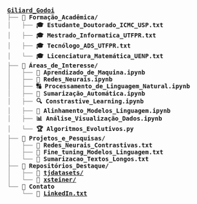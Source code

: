 <pre style="font-family:Menlo,'DejaVu Sans Mono',consolas,'Courier New',monospace"><span style="font-weight: bold"><a href="https://giliardgodoi.github.io/">Giliard_Godoi</a></span>
<span style="color: #808080; text-decoration-color: #808080">├── </span><span style="font-weight: bold">📂 Formação_Acadêmica/</span>
<span style="color: #808080; text-decoration-color: #808080">│   ├── </span><span style="font-weight: bold">🎓 Estudante_Doutorado_ICMC_USP.txt</span>
<span style="color: #808080; text-decoration-color: #808080">│   ├── </span><span style="font-weight: bold">🎓 Mestrado_Informatica_UTFPR.txt</span>
<span style="color: #808080; text-decoration-color: #808080">│   ├── </span><span style="font-weight: bold">🎓 Tecnólogo_ADS_UTFPR.txt</span>
<span style="color: #808080; text-decoration-color: #808080">│   └── </span><span style="font-weight: bold">🎓 Licenciatura_Matemática_UENP.txt</span>
<span style="color: #808080; text-decoration-color: #808080">├── </span><span style="font-weight: bold">📂 Áreas_de_Interesse/</span>
<span style="color: #808080; text-decoration-color: #808080">│   ├── </span><span style="font-weight: bold">🧠 Aprendizado_de_Maquina.ipynb</span>
<span style="color: #808080; text-decoration-color: #808080">│   ├── </span><span style="font-weight: bold">🤖 Redes_Neurais.ipynb</span>
<span style="color: #808080; text-decoration-color: #808080">│   ├── </span><span style="font-weight: bold">🔠 Processamento_de_Linguagem_Natural.ipynb</span>
<span style="color: #808080; text-decoration-color: #808080">│   ├── </span><span style="font-weight: bold">📜 Sumarização_Automática.ipynb</span>
<span style="color: #808080; text-decoration-color: #808080">│   ├── </span><span style="font-weight: bold">🔍 Constrastive_Learning.ipynb</span>
<span style="color: #808080; text-decoration-color: #808080">│   ├── </span><span style="font-weight: bold">🔄 Alinhamento_Modelos_Linguagem.ipynb</span>
<span style="color: #808080; text-decoration-color: #808080">│   ├── </span><span style="font-weight: bold">📊 Análise_Visualização_Dados.ipynb</span>
<span style="color: #808080; text-decoration-color: #808080">│   └── </span><span style="font-weight: bold">🏆 Algoritmos_Evolutivos.py</span>
<span style="color: #808080; text-decoration-color: #808080">├── </span><span style="font-weight: bold">📂 Projetos_e_Pesquisas/</span>
<span style="color: #808080; text-decoration-color: #808080">│   ├── </span><span style="font-weight: bold">🔹 Redes_Neurais_Contrastivas.txt</span>
<span style="color: #808080; text-decoration-color: #808080">│   ├── </span><span style="font-weight: bold">🔹 Fine_tuning_Modelos_Linguagem.txt</span>
<span style="color: #808080; text-decoration-color: #808080">│   └── </span><span style="font-weight: bold">🔹 Sumarizacao_Textos_Longos.txt</span>
<span style="color: #808080; text-decoration-color: #808080">├── </span><span style="font-weight: bold">📂 Repositórios_Destaque/</span>
<span style="color: #808080; text-decoration-color: #808080">│   ├── </span><span style="font-weight: bold">🔗 </span><span style="font-weight: bold"><a href="https://github.com/GiliardGodoi/tj-datasets">tjdatasets/</a></span>
<span style="color: #808080; text-decoration-color: #808080">│   └── </span><span style="font-weight: bold">🔗 </span><span style="font-weight: bold"><a href="https://github.com/GiliardGodoi/xsteiner">xsteiner/</a></span>
<span style="color: #808080; text-decoration-color: #808080">└── </span><span style="font-weight: bold">📂 Contato</span>
<span style="color: #808080; text-decoration-color: #808080">    └── </span><span style="font-weight: bold">🔗 </span><span style="font-weight: bold"><a href="https://www.linkedin.com/in/giliardgodoi">LinkedIn.txt</a></span>
</pre>
